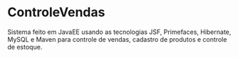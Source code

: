 # ControleVendas
Sistema feito em JavaEE usando as tecnologias JSF, Primefaces, Hibernate, MySQL e Maven para controle de vendas, cadastro de produtos e
controle de estoque.
